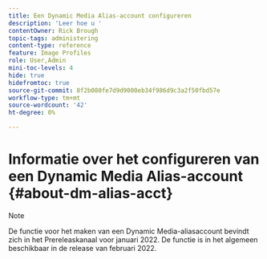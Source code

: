 ```yaml
---
title: Een Dynamic Media Alias-account configureren
description: 'Leer hoe u '
contentOwner: Rick Brough
topic-tags: administering
content-type: reference
feature: Image Profiles
role: User,Admin
mini-toc-levels: 4
hide: true
hidefromtoc: true
source-git-commit: 8f2b080fe7d9d9000eb34f986d9c3a2f50fbd57e
workflow-type: tm+mt
source-wordcount: '42'
ht-degree: 0%

---
```


# Informatie over het configureren van een Dynamic Media Alias-account {#about-dm-alias-acct}

>[!NOTE]
>
>De functie voor het maken van een Dynamic Media-aliasaccount bevindt zich in het Prereleaskanaal voor januari 2022. De functie is in het algemeen beschikbaar in de release van februari 2022.
